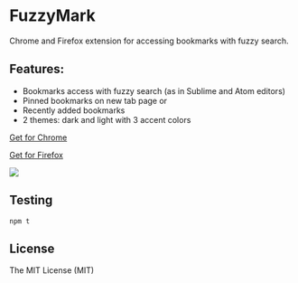 # FuzzyMark

Chrome and Firefox extension for accessing bookmarks with fuzzy search.

## Features:
- Bookmarks access with fuzzy search (as in Sublime and Atom editors)
- Pinned bookmarks on new tab page or
- Recently added bookmarks
- 2 themes: dark and light with 3 accent colors

[Get for Chrome](https://chrome.google.com/webstore/detail/fuzzymark/gppgpbipgmdlganikpmhlhpeiclokdgh)

[Get for Firefox](https://addons.mozilla.org/en-US/firefox/addon/fuzzymark/)

![](https://github.com/YuriSolovyov/fuzzymark/blob/master/screenshot.png)

## Testing
```
npm t
```

## License
The MIT License (MIT)

